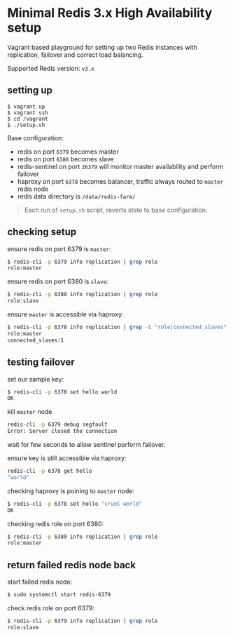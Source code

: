 # Minimal Redis 3.x High Availability setup

Vagrant based playground for setting up two Redis instances with 
replication, failover and correct load balancing.

Supported Redis version: `v3.x`

## setting up

```
$ vagrant up
$ vagrant ssh
$ cd /vagrant
$ ./setup.sh
```

Base configuration:
* redis on port `6379` becomes master
* redis on port `6380` becomes slave
* redis-sentinel on port `26379` will monitor master availability and perform failover
* haproxy on port `6378` becomes balancer, traffic always routed to `master` redis node
* redis data directory is `/data/redis-farm/`

> Each run of `setup.sh` script, reverts state to base configuration.

## checking setup

ensure redis on port 6379 is `master`:
```bash
$ redis-cli -p 6379 info replication | grep role
role:master
```

ensure redis on port 6380 is `slave`:
```bash
$ redis-cli -p 6380 info replication | grep role
role:slave
```

ensure `master` is accessible via haproxy:
```bash
$ redis-cli -p 6378 info replication | grep -E "role|connected_slaves"
role:master
connected_slaves:1
```

## testing failover

set our sample key:
```bash
$ redis-cli -p 6378 set hello world
OK
```

kill `master` node
```bash
redis-cli -p 6379 debug segfault
Error: Server closed the connection
```

wait for few seconds to allow sentinel perform failover.

ensure key is still accessible via haproxy:
```bash
redis-cli -p 6378 get hello
"world"
```

checking haproxy is poining to `master` node:
```bash
$ redis-cli -p 6378 set hello "cruel world"
OK
```

checking redis role on port 6380:
```bash
$ redis-cli -p 6380 info replication | grep role
role:master
```

## return failed redis node back

start failed redis node:
```bash
$ sudo systemctl start redis-6379
```

check redis role on port 6379:
```bash
$ redis-cli -p 6379 info replication | grep role
role:slave
```
